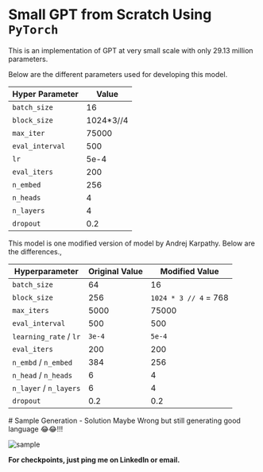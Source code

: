 # Small GPT from Scratch Using ```PyTorch```

This is an implementation of GPT at very small scale with only 29.13 million parameters. 

Below are the different parameters used for developing this model.

<center>

| Hyper Parameter | Value |
|-----------------|--------|
| ```batch_size``` | 16|
| ```block_size``` | 1024*3//4|
| ```max_iter``` | 75000|
| ```eval_interval``` | 500|
| ```lr``` | 5e-4|
| ```eval_iters``` | 200|
| ```n_embed``` | 256|
| ```n_heads``` | 4|
| ```n_layers``` | 4|
| ```dropout``` | 0.2

</center>

This model is one modified version of model by Andrej Karpathy. 
Below are the differences.,

<center>

| Hyperparameter | Original Value                | Modified Value                |
|----------------|-------------------------------|-------------------------------|
| `batch_size`   | 64                            | 16                            |
| `block_size`   | 256                           | `1024 * 3 // 4` = 768         |
| `max_iters`    | 5000                          | 75000                         |
| `eval_interval`| 500                           | 500                           |
| `learning_rate` / `lr` | `3e-4`               | `5e-4`                        |
| `eval_iters`   | 200                           | 200                           |
| `n_embd` / `n_embed` | 384                   | 256                           |
| `n_head` / `n_heads` | 6                     | 4                             |
| `n_layer` / `n_layers` | 6                   | 4                             |
| `dropout`      | 0.2                           | 0.2                           |


</center>
# Sample Generation - Solution Maybe Wrong but still generating good language 😂😂!!!

![sample](/GPT/asset/sample.gif)

**For checkpoints, just ping me on LinkedIn or email.**